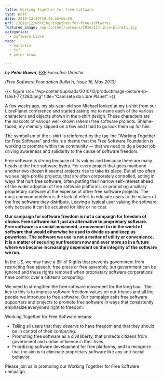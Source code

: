 ```yaml
---
title: Working together for free software
type: post
date: 2010-12-16T19:46:16+00:00
url: /2010/12/working-together-for-free-software/
featured_image: /wp-content/uploads/2010/12/libre-planet1.jpg
categories:
  - Software Livre
tags:
  - bulletin
  - fsf
  - peter brown

---
```

_by **Peter Brown**, [FSF][1] Executive Director_

_(Free Software Foundation Bulletin, Issue 16, May 2010)_

{{< figure src="/wp-content/uploads/2010/12/productimage-picture-lp-tshirt-77_t280.png" title="Camiseta do Libre Planet" >}}

A few weeks ago, my six-year-old son Michael looked at my t-shirt from our LibrePlanet conference and started asking me to name each of the various characters and objects shown in the t-shirt design. These characters are the mascots of various well-known (ahem) free software projects. Shame-faced, my memory slipped on a few and I had to go look them up for him.

The symbolism of the t-shirt is reinforced by the tag line “Working Together for Free Software” and this is a theme that the Free Software Foundation is working to promote within the community — that we need to do a better job driving awareness and solidarity to the cause of software freedom.

Free software is strong because of its values and because there are many heads to the free software hydra. For every project that goes moribund another two (dozen it seems) projects rise to take its place. But all too often we see high-profile projects, that are often corporately controlled, acting in ways that hurt free software, often putting their narrow self-interest ahead of the wider adoption of free software platforms, or promoting ancillary proprietary software at the expense of other free software projects. The most common problem is the lack of effort to educate users to the values of the free software they distribute. Leaving a typical user valuing the software only because it can be acquired for little or no cost.

**Our campaign for software freedom is not a campaign for freedom of choice. Free software isn’t just an alternative to proprietary software. Free software is a social movement, a movement to rid the world of software that would otherwise be used to divide us and keep us powerless. The software we use is not a matter of utility or convenience, it is a matter of securing our freedom now and ever more so in a future where we become increasingly dependent on the integrity of the software we run.**

In the US, we may have a Bill of Rights that prevents government from restricting free speech, free press or free assembly, but government can be ignored and these rights removed when proprietary software corporations have control over a citizen’s computing.

We need to strengthen the free software movement for the long haul. The key to this is to impress software freedom values on our friends and all the people we introduce to free software. Our campaign asks free software supporters and projects to promote free software in ways that consistently emphasize everyone’s right to freedom.

Working Together for Free Software means:

  * Telling all users that they _deserve_ to have freedom and that they should be in control of their computing.
  * Promoting free software as a civil liberty, that protects citizens from government and undue influence in their lives.
  * Prioritizing software development for free platforms, and to recognize that the aim is to eliminate proprietary software like any anti-social behavior.

Please join us in promoting our Working Together for Free Software campaign.

 [1]: http://www.fsf.org/

